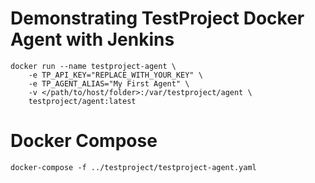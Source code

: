 # Demonstrating TestProject Docker Agent with Jenkins

```
docker run --name testproject-agent \
    -e TP_API_KEY="REPLACE_WITH_YOUR_KEY" \
    -e TP_AGENT_ALIAS="My First Agent" \
    -v </path/to/host/folder>:/var/testproject/agent \
    testproject/agent:latest
```


# Docker Compose 

```
docker-compose -f ../testproject/testproject-agent.yaml
```
